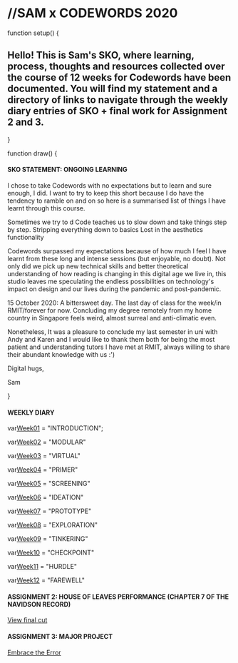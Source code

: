 # //SAM x CODEWORDS 2020

function setup() {
## Hello! This is Sam's SKO, where learning, process, thoughts and resources collected over the course of 12 weeks for Codewords have been documented. You will find my statement and a directory of links to navigate through the weekly diary entries of SKO + final work for Assignment 2 and 3. 
}

function draw() {
#### SKO STATEMENT: ONGOING LEARNING 

I chose to take Codewords with no expectations but to learn and sure enough, I did. I want to try to keep this short because I do have the tendency to ramble on and on so here is a summarised list of things I have learnt through this course. 

Sometimes we try to d
Code teaches us to slow down and take things step by step. 
Stripping everything down to basics 
Lost in the aesthetics 
functionality 

Codewords surpassed my expectations because of how much I feel I have learnt from these long and intense sessions (but enjoyable, no doubt). Not only did we pick up new technical skills and better theoretical understanding of how reading is changing in this digital age we live in, this studio leaves me speculating the endless possibilities on technology's impact on design and our lives during the pandemic and post-pandemic. 

15 October 2020: A bittersweet day. The last day of class for the week/in RMIT/forever for now. Concluding my degree remotely from my home country in Singapore feels weird, almost surreal and anti-climatic even. 

Nonetheless, It was a pleasure to conclude my last semester in uni with Andy and Karen and I would like to thank them both for being the most patient and understanding tutors I have met at RMIT, always willing to share their abundant knowledge with us :') 

Digital hugs, 

Sam 

}

#### WEEKLY DIARY

var[Week01](https://samanthangsy.github.io/codewords/Weekly%20Diary/01/) = "INTRODUCTION";

var[Week02](https://samanthangsy.github.io/codewords/Weekly%20Diary/02/) = "MODULAR"

var[Week03](https://samanthangsy.github.io/codewords/Weekly%20Diary/03/) = "VIRTUAL"

var[Week04](https://samanthangsy.github.io/codewords/Weekly%20Diary/04/) = "PRIMER"

var[Week05](https://samanthangsy.github.io/codewords/Weekly%20Diary/05/) = "SCREENING"

var[Week06](https://samanthangsy.github.io/codewords/Weekly%20Diary/06/) = "IDEATION" 

var[Week07](https://samanthangsy.github.io/codewords/Weekly%20Diary/07/) = "PROTOTYPE"

var[Week08](https://samanthangsy.github.io/codewords/Weekly%20Diary/08/) = "EXPLORATION"

var[Week09](https://samanthangsy.github.io/codewords/Weekly%20Diary/09/) = "TINKERING" 

var[Week10](https://samanthangsy.github.io/codewords/Weekly%20Diary/10/) = "CHECKPOINT" 

var[Week11](https://samanthangsy.github.io/codewords/Weekly%20Diary/11/) = "HURDLE" 

var[Week12](https://samanthangsy.github.io/codewords/Weekly%20Diary/12/) = "FAREWELL"

#### ASSIGNMENT 2: HOUSE OF LEAVES PERFORMANCE (CHAPTER 7 OF THE NAVIDSON RECORD) 
[View final cut](https://www.youtube.com/watch?v=leyVlwvDqNM&feature=youtu.be)

#### ASSIGNMENT 3: MAJOR PROJECT
[Embrace the Error](https://samanthangsy.github.io/codewords/Final/)

